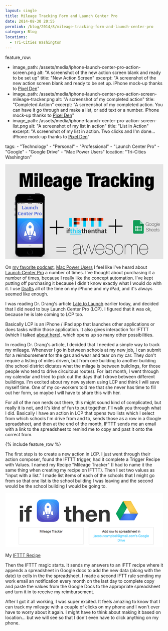 ```yaml
---
layout: single
title: Mileage Tracking Form and Launch Center Pro
date: 2014-08-30 20:55
permlink: /blog/2014/8/mileage-tracking-form-and-launch-center-pro
category: Blog
locations: 
  - Tri-Cities Washington
---
```


feature_row:
  - image_path: /assets/media/iphone-launch-center-pro-action-screen.png
    alt: "A screenshot of the new action screen blank and ready to be set up"
    title: "New Action Screen"
    excerpt: "A screenshot of the new action screen blank and ready to be set up. iPhone mock-up thanks to [Pixel Den](href="http://www.pixeden.com/psd-mock-up-templates/iphone-5s-psd-vector-mockup)"
  - image_path: /assets/media/iphone-launch-center-pro-action-screen-mileage-tracker.png
    alt: "A screenshot of my completed action"
    title: "Completed Action"
    excerpt: "A screenshot of my completed action. You can have it go through and make a list, or add text or a number. iPhone mock-up thanks to [Pixel Den](http://www.pixeden.com/psd-mock-up-templates/iphone-5s-psd-vector-mockup)"
  - image_path: /assets/media/iphone-launch-center-pro-action-screen-list.png
  	alt: "A screenshot of my list in action"
    title: "List in Action"
    excerpt: "A screenshot of my list in action. Two clicks and I'm done... iPhone mock-up thanks to [Pixel Den](href="http://www.pixeden.com/psd-mock-up-templates/iphone-5s-psd-vector-mockup)"
 
tags: 
	- "Technology"
	- "Personal"
	- "Professional"
	- "Launch Center Pro"
	- "Google"
	- "Google Drive"
	- "Mac Power Users" 
location: "Tri-Cities Washington"


![Mileage Tracking with Launch Center Pro, IFTTT and Google Sheets](/assets/media/mileage-tracking-lauch-center-pro-ifttt-google-sheets.jpg "Mileage Tracking with Launch Center Pro, IFTTT and Google Sheets")

On [my favorite podcast][0], [Mac Power Users][1] I feel like I've heard about [Launch Center Pro][2] a number of times. I've thought about purchasing it a number of times, because I really like the concept automation. I've kept putting off purchasing it because I didn't know exactly what I would do with it. I use [Drafts][3] all of the time on my iPhone and my iPad, and it's always seemed like enough.

I was reading Dr. Drang's article [Late to Launch][4] earlier today, and decided that I did need to buy Launch Center Pro (LCP). I figured that it was ok, because he is late coming to LCP too.

Basically LCP is an iPhone / iPad app that launches other applications or does tasks within those application. It also gives interaction for IFTTT (which I talked [about here][5]), which opens up so many other possibilities.

In reading Dr. Drang's article, I decided that I needed a simple way to track my mileage. Whenever I go in between schools at my new job, I can submit for a reimbursement for the gas and wear and tear on my car. They don't require a listing of miles driven, but from one building to another building (the school district dictates what the milage is between buildings, for those people who tend to drive circuitous routes). For last month, I went through my calendar and tried to pick out the days that I drove between different buildings. I'm excited about my new system using LCP and think I will save myself time. One of my co-workers told me that she never has time to fill out her form, so maybe I will have to share this with her.

For all of the non nerds out there, this might sound kind of complicated, but really it is not, and it's kind of fun to put together. I'll walk you through what I did. Basically I have an action in LCP that opens two lists which I select from which schools I'm drive from and to, sends those as a row in a Google spreadsheet, and then at the end of the month, IFTTT sends me an email with a link to the spreadsheet to remind me to copy and past it onto the correct from.

{% include feature_row %}

The first step is to create a new action in LCP. I just went through their action composer, found the IFTTT trigger, had it complete a Trigger Recipe with Values. I named my Recipe "Mileage Tracker" (I had to name it the same thing when creating my recipe on IFTTT). Then I set two values as "input with a list." I made list items of each of the schools that I might go from so that one list is the school building I was leaving and the second would be the school building I would be going to.

![My IFTTT recipe](/assets/media/ifttt-screenshot-launch-center-pro.png "My IFTTT recipe.")

My [IFTTT Recipe](https://ifttt.com/recipes/199280-create-mileage-entry-from-launch-center-pro-and-google-drive)

Then the IFTTT magic starts. It sends my answers to an IFTT recipe where it appends a spreadsheet in Google docs to add the new data (along with the date) to cells in the the spreadsheet. I made a second IFTT rule sending my work email an notification every month on the last day to complete copy and paste the values from the Google Docs to the appropriate spreadsheet and turn it in to receive my reimbursement.

After I got it all working, I was super excited. It feels amazing to know that I can track my mileage with a couple of clicks on my phone and I won't ever have to worry about it again. I might have to think about making it based on location... but we will see so that I don't even have to click anything on my phone.

[0]: http://jacobrcampbell.com/blog/2014/4/jump-in-the-stream-favorite-podcasts
[1]: http://www.macpowerusers.com/
[2]: http://contrast.co/launch-center-pro/
[3]: http://agiletortoise.com/drafts/
[4]: http://www.leancrew.com/all-this/2014/08/late-to-launch/
[5]: http://jacobrcampbell.com/blog/2013/1/new-and-fun-functionality